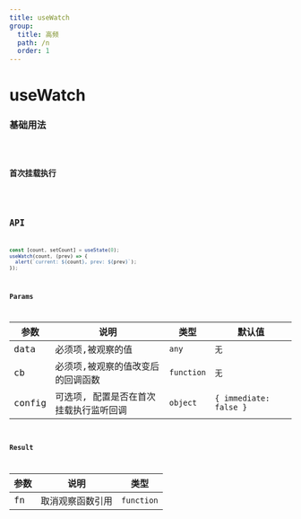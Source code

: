 ```yaml
---
title: useWatch
group:
  title: 高频
  path: /n
  order: 1
---
```


# useWatch

### 基础用法

<code src="./demos/demo1.tsx">

### 首次挂载执行

<code src="./demos/demo2.tsx">

## API

```typescript
const [count, setCount] = useState(0);
useWatch(count, (prev) => {
  alert(`current: ${count}, prev: ${prev}`);
});
```

### Params

| 参数   | 说明                                   | 类型       | 默认值                 |
| ------ | -------------------------------------- | ---------- | ---------------------- |
| data   | 必须项,被观察的值                      | `any`      | `无`                   |
| cb     | 必须项,被观察的值改变后的回调函数      | `function` | `无`                   |
| config | 可选项, 配置是否在首次挂载执行监听回调 | `object`   | `{ immediate: false }` |

### Result

| 参数 | 说明             | 类型       |
| ---- | ---------------- | ---------- |
| fn   | 取消观察函数引用 | `function` |
